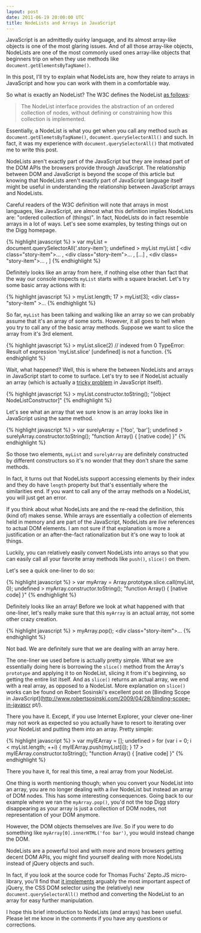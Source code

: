 ```yaml
---
layout: post
date: 2011-06-19 20:00:00 UTC
title: NodeLists and Arrays in JavaScript
---
```


JavaScript is an admittedly quirky language, and its almost array-like objects
is one of the most glaring issues. And of all those array-like objects,
NodeLists are one of the most commonly used ones array-like objects that
beginners trip on when they use methods like
`document.getElementsByTagName()`.

In this post, I'll try to explain what NodeLists are, how they relate to
arrays in JavaScript and how you can work with them in a comfortable way.

So what is exactly an NodeList? The W3C defines the NodeList [as follows](http://www.w3.org/TR/DOM-Level-2-Core/core.html#ID-536297177):

> The NodeList interface provides the abstraction of an ordered collection of
> nodes, without defining or constraining how this collection is implemented.

Essentially, a NodeList is what you get when you call any method such as
`document.getElemetsByTagName()`, `document.querySelectorAll()` and such. In
fact, it was my experience with `document.querySelectorAll()` that motivated
me to write this post.

NodeLists aren't exactly part of the JavaScript but they are instead part of
the DOM APIs the browsers provide through JavaScript. The relationship between
DOM and JavaScript is beyond the scope of this article but knowing that
NodeLists aren't exactly part of JavaScript language itself might be useful in
understanding the relationship between JavaScript arrays and NodeLists.

Careful readers of the W3C definition will note that arrays in most languages,
like JavaScript, are almost what this definition implies NodeLists are:
"ordered collection of (things)". In fact, NodeLists do in fact resemble
arrays in a lot of ways. Let's see some examples, by testing things out on the
Digg homepage.

{% highlight javascript %}
    > var myList = document.querySelectorAll('.story-item');
      undefined
    > myList
      myList
      [
      <div class=​"story-item">​…​</div>​
      ,
      <div class=​"story-item">​…​</div>​
      ,
      [...]
      ,
      <div class=​"story-item">​…​</div>​
      ,
      ]
{% endhighlight %}

Definitely looks like an array from here, if nothing else other than fact that
the way our console inspects `myList` starts with a square bracket. Let's try
some basic array actions with it:

{% highlight javascript %}
    > myList.length;
      17
    > myList[3];
      <div class=​"story-item" >…</div>​
{% endhighlight %}

So far, `myList` has been talking and walking like an array so we can probably
assume that it's an array of some sorts. However, it all goes to hell when you
try to call any of the basic array methods. Suppose we want to slice the array
from it's 3rd element.

{% highlight javascript %}
    > myList.slice(2) // indexed from 0
      TypeError: Result of expression 'myList.slice' [undefined] is not a
      function.
{% endhighlight %}

Wait, what happened? Well, this is where the between NodeLists and arrays in
JavaScript start to come to surface. Let's try to see if NodeList actually
an array (which is actually a [tricky
problem](http://javascript.crockford.com/remedial.html) in JavaScript itself).

{% highlight javascript %}
    > myList.constructor.toString();
      "[object NodeListConstructor]"
{% endhighlight %}

Let's see what an array that we sure know is an array looks like
in JavaScript using the same method.

{% highlight javascript %}
    > var surelyArray = ['foo', 'bar'];
      undefined
    > surelyArray.constructor.toString();
      "function Array() {
          [native code]
      }"
{% endhighlight %}

So those two elements, `myList` and `surelyArray` are definitely constructed
by different constructors so it's no wonder that they don't share the same
methods.

In fact, it turns out that NodeLists support accessing elements by their index
and they do have `length` property but that's essentially where the
similarities end. If you want to call any of the array methods on a NodeList,
you will just get an error.

If you think about what NodeLists are and the re-read the definition, this
(kind of) makes sense. While arrays are essentially a collection of elements
held in memory and are part of the JavaScript, NodeLists are _live_ references
to actual DOM elements. I am not sure if that explanation is more a
justification or an after-the-fact rationalization but it's one way to look
at things.

Luckily, you can relatively easily convert NodeLists into arrays so that you
can easily call all your favorite array methods like `push()`, `slice()` on
them.

Let's see a quick one-liner to do so:

{% highlight javascript %}
    > var myArray = Array.prototype.slice.call(myList, 0);
      undefined
    > myArray.constructor.toString();
      "function Array() {
          [native code]
      }"
{% endhighlight %}

Definitely looks like an array! Before we look at what happened with that
one-liner, let's really make sure that this `myArray` is an actual array, not
some other crazy creation.

{% highlight javascript %}
    > myArray.pop();
      <div class=​"story-item">​…​</div>​
{% endhighlight %}

Not bad. We are definitely sure that we are dealing with an array
here.

The one-liner we used before is actually pretty simple. What we are
essentially doing here is borrowing the `slice()` method from the Array's
`prototype` and applying it to on NodeList, slicing it from it's beginning, so
getting the entire list itself. And as `slice()` returns an actual array, we
end with a real array, as opposed to a NodeList. More explanation on `slice()`
works can be found on Robert Sosinski's excellent post on [Binding Scope in
JavaScript](http://www.robertsosinski.com/2009/04/28/binding-scope-in-javascr
pt/).

There you have it. Except, if you use Internet Explorer, your clever one-liner
may not work as expected so you actually have to resort to iterating over your
NodeList and putting them into an array. Pretty simple:

{% highlight javascript %}
    > var myIEArray = [];
      undefined
    > for (var i = 0; i < myList.length; ++i) { myIEArray.push(myList[i]); }
      17
    >  myIEArray.constructor.toString();
      "function Array() {
          [native code]
      }"
{% endhighlight %}

There you have it, for real this time, a real array from your NodeList.

One thing is worth mentioning though; when you convert your NodeList into an
array, you are no longer dealing with a _live_ NodeList but instead an array
of DOM nodes. This has some interesting consequences. Going back to our
example where we ran the `myArray.pop()`, you'd not the top Digg story
disappearing as your array is just a collection of DOM nodes, not
representation of your DOM anymore.

However, the DOM objects themselves are _live_. So if you were to do something
like `myArray[0].innerHTML('foo bar')`, you would instead change the DOM.

NodeLists are a powerful tool and with more and more browsers getting decent
DOM APIs, you might find yourself dealing with more NodeLists instead of
jQuery objects and such.

In fact, if you look at the source code for Thomas Fuchs' Zepto.JS
micro-library, you'll find that [it implements](https://github.com/madrobby/zepto/blob/c03bef955913afa858116538e59c6e7a6ac04207/src/zepto.js#L68) arguably the most important
aspect of jQuery, the CSS DOM selector using the (relatively) new
`document.querySelectorAll()` method and converting the NodeList to an array
for easy further manipulation.

I hope this brief introduction to NodeLists (and arrays) has been useful.
Please let me know in the comments if you have any questions or corrections.